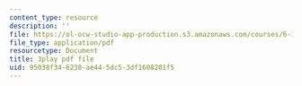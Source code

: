 ```yaml
---
content_type: resource
description: ''
file: https://ol-ocw-studio-app-production.s3.amazonaws.com/courses/6-189-multicore-programming-primer-january-iap-2007/95038f346238ae445dc53df1608201f5_V1BIvbUlhgU.pdf
file_type: application/pdf
resourcetype: Document
title: 3play pdf file
uid: 95038f34-6238-ae44-5dc5-3df1608201f5
---
```

